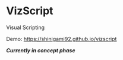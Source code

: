 # VizScript

Visual Scripting

Demo: https://shinigami92.github.io/vizscript

**_Currently in concept phase_**
